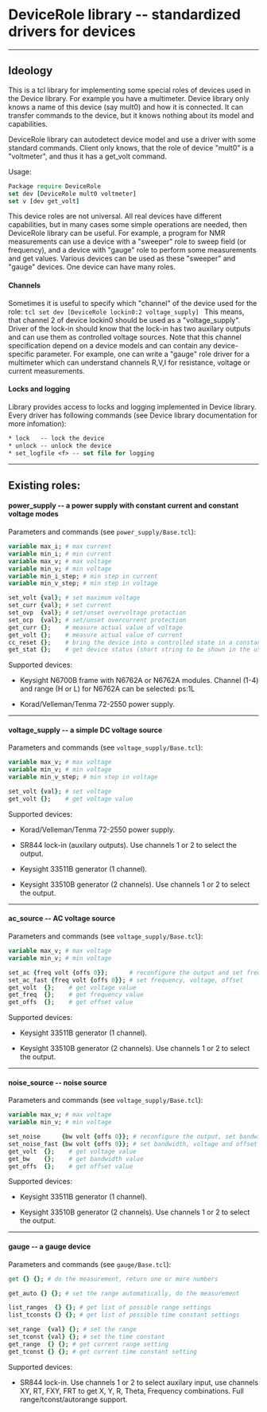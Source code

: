 # DeviceRole library -- standardized drivers for devices
---

## Ideology

This is a tcl library for implementing some special roles of devices used
in the Device library. For example you have a multimeter. Device library
only knows a name of this device (say mult0) and how it is connected. It
can transfer commands to the device, but it knows nothing about its model
and capabilities.

DeviceRole library can autodetect device model and use a driver with some
standard commands. Client only knows, that the role of device "mult0" is
a "voltmeter", and thus it has a get_volt command.

Usage:
```tcl
Package require DeviceRole
set dev [DeviceRole mult0 voltmeter]
set v [dev get_volt]
```

This device roles are not universal. All real devices have different
capabilities, but in many cases some simple operations are needed, then
DeviceRole library can be useful. For example, a program for NMR
measurements can use a device with a "sweeper" role to sweep field (or
frequency), and a device with "gauge" role to perform some measurements
and get values. Various devices can be used as these "sweeper" and
"gauge" devices. One device can have many roles.

#### Channels

Sometimes it is useful to specify which "channel" of the device used for
the role: ```tcl set dev [DeviceRole lockin0:2 voltage_supply] ``` This
means, that channel 2 of device lockin0 should be used as a
"voltage_supply". Driver of the lock-in should know that the lock-in has
two auxilary outputs and can use them as controlled voltage sources. Note
that this channel specification depend on a device models and can contain
any device-specific parameter. For example, one can write a "gauge" role
driver for a multimeter which can understand channels R,V,I for
resistance, voltage or current measurements.

#### Locks and logging

Library provides access to locks and logging implemented in Device library.
Every driver has following commands (see Device library documentation for
more infomation):
```tcl
* lock   -- lock the device
* unlock -- unlock the device
* set_logfile <f> -- set file for logging
```

---
## Existing roles:

#### power_supply -- a power supply with constant current and constant voltage modes

Parameters and commands (see `power_supply/Base.tcl`):

```tcl
variable max_i; # max current
variable min_i; # min current
variable max_v; # max voltage
variable min_v; # min voltage
variable min_i_step; # min step in current
variable min_v_step; # min step in voltage

set_volt {val}; # set maximum voltage
set_curr {val}; # set current
set_ovp  {val}; # set/unset overvoltage protaction
set_ocp  {val}; # set/unset overcurrent protection
get_curr {};    # measure actual value of voltage
get_volt {};    # measure actual value of current
cc_reset {};    # bring the device into a controlled state in a constant current mode
get_stat {};    # get device status (short string to be shown in the user)
```

Supported devices:

* Keysight N6700B frame with N6762A or N6762A modules. Channel (1-4) and range
(<channel>H or <channel>L) for N6762A can be selected: ps:1L

* Korad/Velleman/Tenma 72-2550 power supply.

---
#### voltage_supply -- a simple DC voltage source

Parameters and commands (see `voltage_supply/Base.tcl`):
```tcl
variable max_v; # max voltage
variable min_v; # min voltage
variable min_v_step; # min step in voltage

set_volt {val}; # set voltage
get_volt {};    # get voltage value
```

Supported devices:

* Korad/Velleman/Tenma 72-2550 power supply.

* SR844 lock-in (auxilary outputs). Use channels 1 or 2 to select the output.

* Keysight 33511B generator (1 channel).

* Keysight 33510B generator (2 channels). Use channels 1 or 2 to select the output.

---
#### ac_source -- AC voltage source

Parameters and commands (see `voltage_supply/Base.tcl`):
```tcl
variable max_v; # max voltage
variable min_v; # min voltage

set_ac {freq volt {offs 0}};      # reconfigure the output and set frequency, voltage, offset
set_ac_fast {freq volt {offs 0}}; # set frequency, voltage, offset
get_volt  {};    # get voltage value
get_freq  {};    # get frequency value
get_offs  {};    # get offset value
```

Supported devices:

* Keysight 33511B generator (1 channel).

* Keysight 33510B generator (2 channels). Use channels 1 or 2 to select the output.

---
#### noise_source -- noise source

Parameters and commands (see `voltage_supply/Base.tcl`):
```tcl
variable max_v; # max voltage
variable min_v; # min voltage

set_noise      {bw volt {offs 0}}; # reconfigure the output, set bandwidth, voltage and offset
set_noise_fast {bw volt {offs 0}}; # set bandwidth, voltage and offset
get_volt  {};    # get voltage value
get_bw    {};    # get bandwidth value
get_offs  {};    # get offset value
```

Supported devices:

* Keysight 33511B generator (1 channel).

* Keysight 33510B generator (2 channels). Use channels 1 or 2 to select the output.



---
#### gauge -- a gauge device

Parameters and commands (see `gauge/Base.tcl`):
```tcl
get {} {}; # do the measurement, return one or more numbers

get_auto {} {}; # set the range automatically, do the measurement

list_ranges  {} {}; # get list of possible range settings
list_tconsts {} {}; # get list of possible time constant settings

set_range  {val} {}; # set the range
set_tconst {val} {}; # set the time constant
get_range  {} {}; # get current range setting
get_tconst {} {}; # get current time constant setting
```

Supported devices:

* SR844 lock-in. Use channels 1 or 2 to select auxilary input,
use channels XY, RT, FXY, FRT to get X, Y, R, Theta, Frequency
combinations. Full range/tconst/autorange support.

